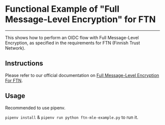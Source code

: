 # Functional Example of "Full Message-Level Encryption" for FTN

---

This shows how to perform an OIDC flow with Full Message-Level Encryption, as specified in the requirements for FTN (Finnish Trust Network).

## Instructions

Please refer to our official documentation on [Full Message-Level Encryption For FTN](https://developer.signicat.com/enterprise/identity-methods/ftn/#full-message-level-encryption).

## Usage

Recommended to use pipenv.

`pipenv install` & `pipenv run python ftn-mle-example.py` to run it.
